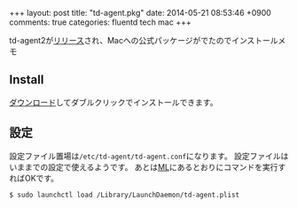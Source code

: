 +++
layout: post
title: "td-agent.pkg"
date: 2014-05-21 08:53:46 +0900
comments: true
categories: fluentd tech mac
+++

td-agent2が[リリース](https://groups.google.com/forum/?fromgroups#!topic/fluentd/ZjxODonIJJo)され、Macへの公式パッケージがでたのでインストールメモ

## Install

[ダウンロード](https://s3.amazonaws.com/td-agent-repository/macosx/td-agent2-1.0.0-0.dmg)してダブルクリックでインストールできます。

## 設定
設定ファイル置場は`/etc/td-agent/td-agent.conf`になります。
設定ファイルはいままでの設定で使えるようです。
あとは[ML](https://groups.google.com/forum/?fromgroups#!topic/fluentd/ZjxODonIJJo)にあるとおりにコマンドを実行すればOKです。

```
$ sudo launchctl load /Library/LaunchDaemon/td-agent.plist
```
